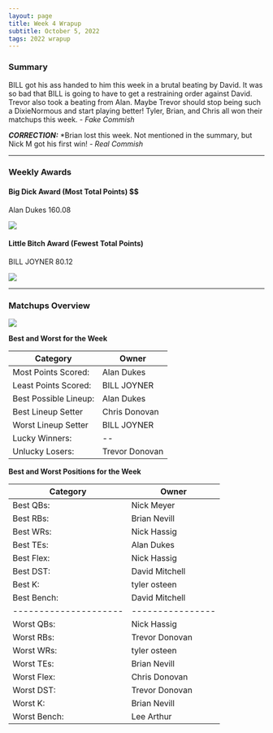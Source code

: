 ```yaml
---
layout: page
title: Week 4 Wrapup
subtitle: October 5, 2022
tags: 2022 wrapup
---
```


### Summary
BILL got his ass handed to him this week in a brutal beating by David. It was so bad that BILL is going to have to get a restraining order against David. Trevor also took a beating from Alan. Maybe Trevor should stop being such a DixieNormous and start playing better! Tyler, Brian, and Chris all won their matchups this week.
  *- Fake Commish*

***CORRECTION:*** *Brian lost this week. Not mentioned in the summary, but Nick M got his first win!
  *- Real Commish*

___

### Weekly Awards

#### Big Dick Award (Most Total Points) $$
Alan Dukes 160.08 

![](https://media4.giphy.com/media/4QFAH0qZ0LQnIwVYKT/giphy.gif?cid=3aa7f812ti4e06iwk95dd0zjr0lryvyffp53vo21ovcj3hit&rid=giphy.gif&ct=g)

#### Little Bitch Award (Fewest Total Points)
BILL JOYNER 80.12 

![](https://media0.giphy.com/media/3ohfFOApTLOiIjncuk/giphy.gif?cid=3aa7f812brosqkkaggq2skgp1eb6c60h0q0dg2tc4ltnd2ap&rid=giphy.gif&ct=g)


___

### Matchups Overview

![](../assets/img/week4_matchups.png)


**Best and Worst for the Week**


| Category              | Owner            |
|-----------------------|------------------|
| Most Points Scored:   | Alan Dukes       |
| Least Points Scored:  | BILL JOYNER      |
| Best Possible Lineup: | Alan Dukes       |
| Best Lineup Setter    | Chris Donovan    |
| Worst Lineup Setter   | BILL JOYNER      |
| Lucky Winners:        | --               |
| Unlucky Losers:       | Trevor Donovan   |


**Best and Worst Positions for the Week**


| Category              | Owner            |
| --------------------- | ---------------- |
| Best QBs:             | Nick Meyer       |
| Best RBs:             | Brian Nevill     |
| Best WRs:             | Nick Hassig      |
| Best TEs:             | Alan Dukes       |
| Best Flex:            | Nick Hassig      |
| Best DST:             | David Mitchell   |
| Best K:               | tyler osteen     |
| Best Bench:           | David Mitchell   |
| --------------------- | ---------------- |
| Worst QBs:            | Nick Hassig      |
| Worst RBs:            | Trevor  Donovan  |
| Worst WRs:            | tyler osteen     |
| Worst TEs:            | Brian Nevill     |
| Worst Flex:           | Chris Donovan    |
| Worst DST:            | Trevor  Donovan  |
| Worst K:              | Brian Nevill     |
| Worst Bench:          | Lee Arthur       |
